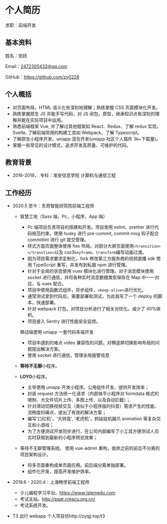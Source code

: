 # 个人简历

求职：前端开发

## 基本资料

姓名：张跃

Email：2472305432@qq.com

GitHub：https://github.com/zy0228

## 个人概括

- 对页面布局，HTML 语义化有深刻地理解；熟练掌握 CSS 页面模块化开发。
- 熟练掌握原生 JS 并能手写代码，对 JS 闭包，原型，继承知识点有深刻的理解并能在实际项目中运用。
- 熟悉前端框架 Vue, 并了解过其他框架如 React、Redux、了解 redux 实现。Svelte, 了解前端常用的构建工具如 Webpack，了解 Typescript。
- 了解原生小程序开发，uniapp 混合开发(uniapp 社区个人插件 3k+下载量)。
- 掌握一些常见的设计模式，追求开发高质量、可维护的代码。

## 教育背景

- 2016-2019， 专科：淮安信息学院 计算机与通信工程

## 工作经历

- 2020.5 至今：东奇智能研究院前端工程师

  - 智慧工地（Sass 端，Pc，小程序，App 端）

    - Pc 端项目负责项目的搭建和开发。项目使用 eslint、prettier 进行代码规范约束。使用 husky 进行 pre-commit, commit-msg 钩子配合 commitlint 进行 git 提交管理。
    - 样式方面页面整体使用 flex 布局。对部分大屏页面使用`<transition></transtion>`以及 css3`keyframe，transform`编写动画过渡。
    - 因为项目需求要求定制化，fork 修改第三方服务商的视频直播 sdk 使用 TypeScript 重写，并发布到私服 npm 进行管理。
    - 针对于全局的状态使用 vuex 模块化进行管理。对于消息模块使用 socket 进行通信，并将各种实时消息数据类型保存在 Map 中一一对应，与 vuex 配合。
    - 项目中使用函数式组件，异步组件，`<keep-alive>`进行优化。
    - 通常测试拿到代码后，需要部署和测试，为此我写了一个 deploy 的脚本，快速部署。
    - 针对 webpack 打包，对项目分析进行了相关对优化。减少了 40%体积。
    - 项目接入 Sentry 进行性能安全监控。

    移动端使用 uniapp 一套代码多端开发

    - 项目中遇到的难点 video 兼容性的问题，对横竖屏切换影响布局的问题提出解决方案。
    - 使用 socket 进行通信，管理全局报警信息

  - **等待不无聊**小程序。
  - **LOYO**小程序。
    - 主导使用 uniapp 开发小程序。公用组件开发，提供开发效率；
    - 封装 request 方法统一化请求（内部抹平小程序对 formdata 格式的限制、大文件切片上传、多图上传、以及自动拦截）；
    - 针对滑动切换视频交互（类似于小程序版的抖音）需求产生的性能、流畅度的痛点，提出了有效的解决方案；
    - 编写'口红机'，'大转盘', '老虎机'，抓娃娃机器爪 animation 等复杂交互和小游戏；
    - 为了方便测试开发同步进行，在公司内部编写了小工具方便测试人员实时获取到最新的小程序预览效果；
  - 等待不无聊管理系统。
    使用 vue-admin 重构，抛弃之前的前后不分离的项目架构设计。
    - 将多页面重构成单页面应用。前后端分离单独部署。
    - 组件化开发，提高开发维护效率。

- 2019.6 - 2020.4：上海畅学前端工程师
  - 少儿编程学习平台。https://www.istemedu.com
  - 考试主站。http://paat.creacu.org.cn/
  - 考试系统开发。
- T3 出行 webapp 个人项目仿http://zyqjj.top/t3
